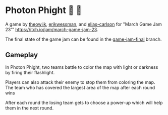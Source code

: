 # Photon Phight 🥊 🔦

A game by [theowiik](google.com), [erikwessman](https://github.com/erikwessman), and [elias-carlson](https://github.com/elias-carlson) for "March Game Jam 23'" https://itch.io/jam/march-game-jam-23.

The final state of the game jam can be found in the [game-jam-final](https://github.com/theowiik/project-epicfootsies/tree/game-jam-final) branch.

## Gameplay

In Photon Phight, two teams battle to color the map with light or darkness by firing their flashlight.

Players can also attack their enemy to stop them from coloring the map. The team who has covered the largest area of the map after each round wins

After each round the losing team gets to choose a power-up which will help them in the next round.
